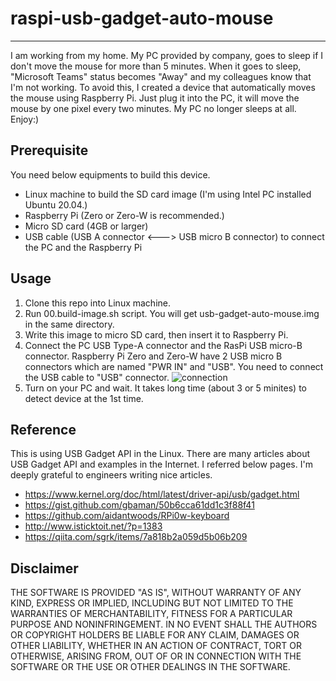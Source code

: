 # raspi-usb-gadget-auto-mouse
-----------------------------
I am working from my home. My PC provided by company, goes to sleep if I don't move the mouse for more than 5 minutes. When it goes to sleep, "Microsoft Teams" status becomes "Away" and my colleagues know that I'm not working. To avoid this, I created a device that automatically moves the mouse using Raspberry Pi. Just plug it into the PC, it will move the mouse by one pixel every two minutes. My PC no longer sleeps at all. Enjoy:)

## Prerequisite
You need below equipments to build this device.
- Linux machine to build the SD card image (I'm using Intel PC installed Ubuntu 20.04.)
- Raspberry Pi (Zero or Zero-W is recommended.)
- Micro SD card (4GB or larger)
- USB cable (USB A connector <---> USB micro B connector) to connect the PC and the Raspberry Pi

## Usage
1. Clone this repo into Linux machine.
1. Run 00.build-image.sh script. You will get usb-gadget-auto-mouse.img in the same directory.
1. Write this image to micro SD card, then insert it to Raspberry Pi.
1. Connect the PC USB Type-A connector and the RasPi USB micro-B connector. Raspberry Pi Zero and Zero-W have 2 USB micro B connectors which are named "PWR IN" and "USB". You need to connect the USB cable to "USB" connector.
![connection](https://user-images.githubusercontent.com/518577/105632797-7d96b200-5e98-11eb-8007-0a50006ae411.png)
1. Turn on your PC and wait. It takes long time (about 3 or 5 minites) to detect device at the 1st time.

## Reference
This is using USB Gadget API in the Linux. There are many articles about USB Gadget API and examples in the Internet. I referred below pages. I'm deeply grateful to engineers writing nice articles.
- https://www.kernel.org/doc/html/latest/driver-api/usb/gadget.html
- https://gist.github.com/gbaman/50b6cca61dd1c3f88f41
- https://github.com/aidantwoods/RPi0w-keyboard
- http://www.isticktoit.net/?p=1383
- https://qiita.com/sgrk/items/7a818b2a059d5b06b209

## Disclaimer
THE SOFTWARE IS PROVIDED "AS IS", WITHOUT WARRANTY OF ANY KIND, EXPRESS OR
IMPLIED, INCLUDING BUT NOT LIMITED TO THE WARRANTIES OF MERCHANTABILITY,
FITNESS FOR A PARTICULAR PURPOSE AND NONINFRINGEMENT. IN NO EVENT SHALL THE
AUTHORS OR COPYRIGHT HOLDERS BE LIABLE FOR ANY CLAIM, DAMAGES OR OTHER
LIABILITY, WHETHER IN AN ACTION OF CONTRACT, TORT OR OTHERWISE, ARISING FROM,
OUT OF OR IN CONNECTION WITH THE SOFTWARE OR THE USE OR OTHER DEALINGS IN THE
SOFTWARE.
